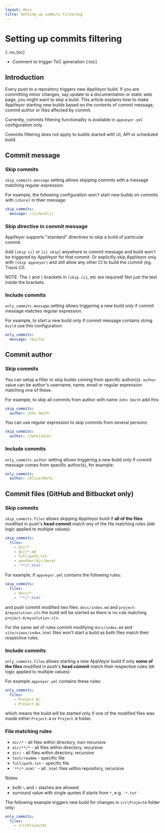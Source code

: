 ```yaml
---
layout: docs
title: Setting up commits filtering
---
```


<!-- markdownlint-disable MD022 MD032 -->
# Setting up commits filtering
{:.no_toc}

* Comment to trigger ToC generation
{:toc}
<!-- markdownlint-enable MD022 MD032 -->

## Introduction

Every push to a repository triggers new AppVeyor build. If you are committing minor changes, say update to a documentation or static web page, you might want to skip a build.
This article explains how to make AppVeyor starting new builds based on the contents of commit message, commit author or files affected by commit.

Currently, commits filtering functionality is available in `appveyor.yml` configuration only.

Commits filtering does not apply to builds started with UI, API or scheduled build.

## Commit message

### Skip commits

`skip_commits.message` setting allows skipping commits with a message matching regular expression.

For example, the following configuration won't start new builds on commits with `[chore]` in their message:

```yaml
skip_commits:
  message: /\[chore\]/
```

### Skip directive in commit message

AppVeyor supports "standard" directives to skip a build of particular commit.

Add `[skip ci]` or `[ci skip]` anywhere to commit message and build won't be triggered by AppVeyor for that commit.
Or explicitly skip AppVeyor only with `[skip appveyor]` and still allow any other CI to build the commit (eg. Travis CI).

NOTE: The `[` and `]` brackets in `[skip ci]`, etc are required! Not just the text inside the brackets.

### Include commits

`only_commits.message` setting allows triggering a new build *only* if commit message matches regular expression.

For example, to start a new build only if commit message contains string `build` use this configuration:

```yaml
only_commits:
  message: /build/
```


## Commit author

### Skip commits

You can setup a filter to skip builds coming from specific author(s).
`author` value can be author's username, name, email or regular expression matching one of these.

For example, to skip all commits from author with name `John Smith` add this:

```yaml
skip_commits:
  author: John Smith
```

You can use regular expression to skip commits from several persons:

```yaml
skip_commits:
  author: /John|Jack/
```

### Include commits

`only_commits.author` setting allows triggering a new build *only* if commit message comes from specific author(s), for example:

```yaml
only_commits:
  author: /Alice|Mark/
```


## Commit files (GitHub and Bitbucket only)

### Skip commits

`skip_commits.files` allows skipping AppVeyor build if **all of the files** modified in push's **head commit** match *any* of the file matching rules (`AND` logic applied to multiple values):

```yaml
skip_commits:
  files:
    - dir/*
    - dir/*.md
    - full/path.txt
    - another/dir/here/
    - '**/*.html'
```

For example, if `appveyor.yml` contains the following rules:

```yaml
skip_commits:
  files:
    - docs/*
    - '**/*.html'
```

and push commit modified two files: `docs/index.md` and `project-A/mysolution.sln` the build will be started as there is no rule matching `project-A/mysolution.sln`.

For the same set of rules commit modifying `docs/index.md` and `site/views/index.html` files won't start a build as both files match their respective rules.

### Include commits

`only_commits.files` allows starting a new AppVeyor build if only **some of the files** modified in push's **head commit** match their respective rules (`OR` logic applied to multiple values):

For example `appveyor.yml` contains these rules:

```yaml
only_commits:
  files:
    - Project-A/
    - Project-B/
```

which means the build will be started only if one of the modified files was inside either `Project-A` or `Project-B` folder.


### File matching rules

* `dir/*` - all files within directory, non-recursive
* `dir/**/*` - all files within directory, recursive
* `dir/` - all files within directory, recursive
* `test/readme` - specific file
* `full/path.txt` - specific file
* `'**/*.html'` - all `.html` files within repository, recursive

Notes:

* both `\` and `/` slashes are allowed.
* surround value with single quotes if starts from `*`, e.g. `'*.txt'`

The following example triggers new build for changes in `src\ProjectA` folder only:

```yaml
only_commits:
  files:
    - src\ProjectA\
```

